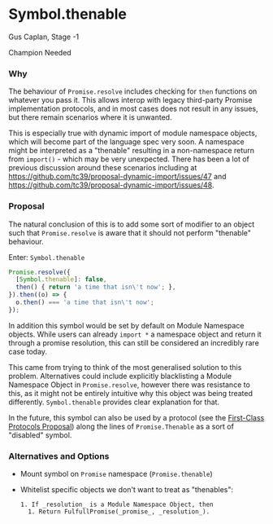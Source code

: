 # Symbol.thenable

Gus Caplan, Stage -1

Champion Needed

### Why

The behaviour of `Promise.resolve` includes checking for `then` functions
on whatever you pass it. This allows interop with legacy third-party 
Promise implementation protocols, and in most cases does not result in any
issues, but there remain scenarios where it is unwanted.

This is especially true with dynamic import of module namespace objects,
which will become part of the language spec very soon. A namespace might
be interpreted as a "thenable" resulting in a non-namespace return from
`import()` - which may be very unexpected. There has been a lot of 
previous discussion around these scenarios including at
https://github.com/tc39/proposal-dynamic-import/issues/47 and
https://github.com/tc39/proposal-dynamic-import/issues/48.

### Proposal

The natural conclusion of this is to add some sort of modifier to an object
such that `Promise.resolve` is aware that it should not perform "thenable"
behaviour.

Enter: `Symbol.thenable`

```js
Promise.resolve({
  [Symbol.thenable]: false,
  then() { return 'a time that isn\'t now'; },
}).then((o) => {
  o.then() === 'a time that isn\'t now';
});
```

In addition this symbol would be set by default on Module Namespace objects.
While users can already `import *` a namespace object and return it through a
promise resolution, this can still be considered an incredibly rare case today.

This came from trying to think of the most generalised solution to this
problem. Alternatives could include explicitly blacklisting a Module Namespace
Object in `Promise.resolve`, however there was resistance to this, as it might
not be entirely intuitive why this object was being treated differently.
`Symbol.thenable` provides clear explanation for that.

In the future, this symbol can also be used by a protocol (see the
[First-Class Protocols Proposal][]) along the lines of `Promise.Thenable` as a
sort of "disabled" symbol.

### Alternatives and Options

- Mount symbol on `Promise` namespace (`Promise.thenable`)

- Whitelist specific objects we don't want to treat as "thenables":

  ```
  1. If _resolution_ is a Module Namespace Object, then
    1. Return FulfullPromise(_promise_, _resolution_).
  ```

[First-Class Protocols Proposal]: https://github.com/michaelficarra/proposal-first-class-protocols
